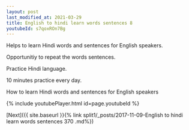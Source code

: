 ```yaml
---
layout: post
last_modified_at: 2021-03-29
title: English to hindi learn words sentences 8 
youtubeId: s7qoxROn7Bg
---
```

 
 
Helps to learn Hindi words and sentences for English speakers.

Opportunitiy to repeat the words sentences. 

Practice Hindi language. 
 
10 minutes practice every day. 
 
How to learn Hindi words and sentences for English speakers 
 
{% include youtubePlayer.html id=page.youtubeId %}
 
 
[Next]({{ site.baseurl }}{% link  split1/_posts/2017-11-09-English to hindi learn words sentences 370 .md%})
 
